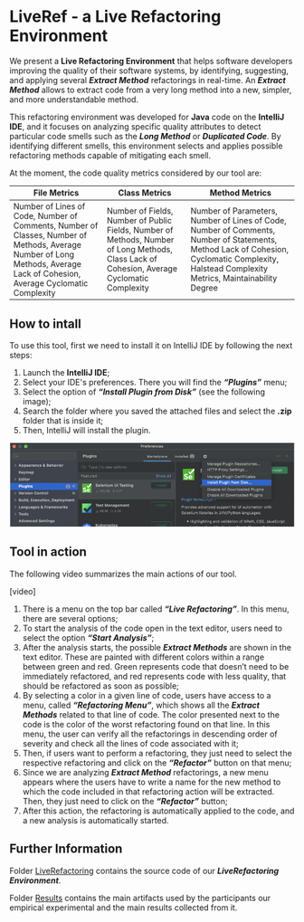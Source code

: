 # LiveRef - a Live Refactoring Environment

We present a **Live Refactoring Environment** that helps software developers improving the quality of their software systems, by identifying, suggesting, and applying several ___Extract Method___ refactorings in real-time. An ***Extract Method*** allows to extract code from a very long method into a new, simpler, and more understandable method.

This refactoring environment was developed for **Java** code on the **IntelliJ IDE**, and it focuses on analyzing specific quality attributes to detect particular code smells such as the ___Long Method___ or ***Duplicated Code***. By identifying different smells, this environment selects and applies possible refactoring methods capable of mitigating each smell.

At the moment, the code quality metrics considered by our tool are:

| File Metrics   |      Class Metrics      |  Method Metrics |
|----------|-------------|------|
| Number of Lines of Code, Number of Comments, Number of Classes, Number of Methods, Average Number of Long Methods, Average Lack of Cohesion, Average Cyclomatic Complexity |  Number of Fields, Number of Public Fields, Number of Methods, Number of Long Methods, Class Lack of Cohesion, Average Cyclomatic Complexity | Number of Parameters, Number of Lines of Code, Number of Comments, Number of Statements, Method Lack of Cohesion, Cyclomatic Complexity, Halstead Complexity Metrics, Maintainability Degree|

 
## How to intall

To use this tool, first we need to install it on IntelliJ IDE by following the next steps:

1. Launch the **IntelliJ IDE**;
2. Select your IDE's preferences. There you will find the ***“Plugins”*** menu;
3. Select the option of ___“Install Plugin from Disk”___ (see the following image);
4. Search the folder where you saved the attached files and select the **.zip** folder that is inside it;
5. Then, IntelliJ will install the plugin. 

<img src="./LiveRefactoring/images/Intall Tool.png"
     alt="how to install the tool" />
     

## Tool in action

The following video summarizes the main actions of our tool.

[video]


1. There is a menu on the top bar called ***“Live Refactoring”***. In this menu, there are several options;
2. To start the analysis of the code open in the text editor, users need to select the option ___“Start Analysis”___;
3. After the analysis starts, the possible ***Extract Methods*** are shown in the text editor. These are painted with different colors within a range between green and red. Green represents code that doesn’t need to be immediately refactored, and red represents code with less quality, that should be refactored as soon as possible;
4. By selecting a color in a given line of code, users have access to a menu, called ___“Refactoring Menu”___, which shows all the ***Extract Methods*** related to that line of code. The color presented next to the code is the color of the worst refactoring found on that line. In this menu, the user can verify all the refactorings in descending order of severity and check all the lines of code associated with it;
6. Then, if users want to perform a refactoring, they just need to select the respective refactoring and click on the ___“Refactor”___ button on that menu;
7. Since we are analyzing ***Extract Method*** refactorings, a new menu appears where the users have to write a name for the new method to which the code included in that refactoring action will be extracted. Then, they just need to click on the ___“Refactor”___ button;
8. After this action, the refactoring is automatically applied to the code, and a new analysis is automatically started.


## Further Information

Folder [LiveRefactoring]([other_file.md](https://github.com/saracouto1318/LiveRef/LiveRefactoring)) contains the source code of our ***LiveRefactoring Environment***.

Folder [Results]([other_file.md](https://github.com/saracouto1318/LiveRef/Results)) contains the main artifacts used by the participants our empirical experimental and the main results collected from it.

